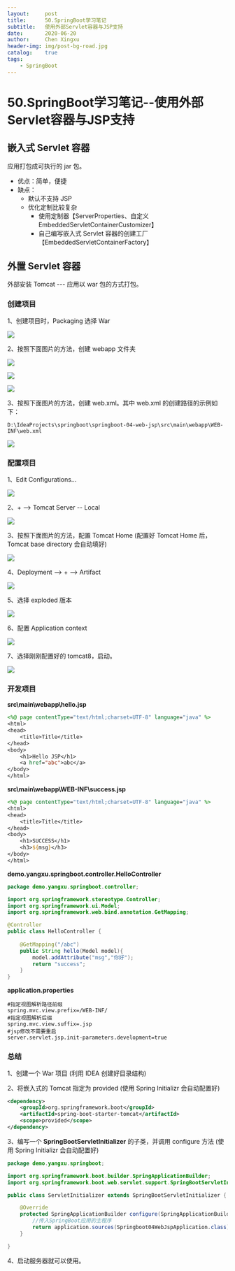 ```yaml
---
layout:     post
title:      50.SpringBoot学习笔记
subtitle:   使用外部Servlet容器与JSP支持
date:       2020-06-20
author:     Chen Xingxu
header-img: img/post-bg-road.jpg
catalog:    true
tags:
    - SpringBoot
---
```

# 50.SpringBoot学习笔记--使用外部Servlet容器与JSP支持

## 嵌入式 Servlet 容器

应用打包成可执行的 jar 包。

- 优点：简单，便捷
- 缺点：
  - 默认不支持 JSP
  - 优化定制比较复杂
    - 使用定制器【ServerProperties、自定义 EmbeddedServletContainerCustomizer】
    - 自己编写嵌入式 Servlet 容器的创建工厂【EmbeddedServletContainerFactory】

## 外置 Servlet 容器

外部安装 Tomcat --- 应用以 war 包的方式打包。

### 创建项目

1、创建项目时，Packaging 选择 War

![](/img-post/2020-06-20-springboot/50-01.jpg)

2、按照下面图片的方法，创建 webapp 文件夹

![](/img-post/2020-06-20-springboot/50-02.jpg)

![](/img-post/2020-06-20-springboot/50-03.jpg)

![](/img-post/2020-06-20-springboot/50-04.jpg)

3、按照下面图片的方法，创建 web.xml。其中 web.xml 的创建路径的示例如下：

```
D:\IdeaProjects\springboot\springboot-04-web-jsp\src\main\webapp\WEB-INF\web.xml
```

![](/img-post/2020-06-20-springboot/50-05.jpg)

### 配置项目

1、Edit Configurations...

![](/img-post/2020-06-20-springboot/50-06.jpg)

2、+ --> Tomcat Server -- Local

![](/img-post/2020-06-20-springboot/50-07.jpg)

3、按照下面图片的方法，配置 Tomcat Home (配置好 Tomcat Home 后，Tomcat base directory 会自动填好)

![](/img-post/2020-06-20-springboot/50-08.jpg)

4、Deployment --> + --> Artifact

![](/img-post/2020-06-20-springboot/50-09.jpg)

5、选择 exploded 版本

![](/img-post/2020-06-20-springboot/50-10.jpg)

6、配置 Application context

![](/img-post/2020-06-20-springboot/50-11.jpg)

7、选择刚刚配置好的 tomcat8，启动。

![](/img-post/2020-06-20-springboot/50-12.jpg)

### 开发项目

**src\main\webapp\hello.jsp**

```jsp
<%@ page contentType="text/html;charset=UTF-8" language="java" %>
<html>
<head>
    <title>Title</title>
</head>
<body>
    <h1>Hello JSP</h1>
    <a href="abc">abc</a>
</body>
</html>
```

**src\main\webapp\WEB-INF\success.jsp**

```jsp
<%@ page contentType="text/html;charset=UTF-8" language="java" %>
<html>
<head>
    <title>Title</title>
</head>
<body>
    <h1>SUCCESS</h1>
    <h3>${msg}</h3>
</body>
</html>
```

**demo.yangxu.springboot.controller.HelloController**

```java
package demo.yangxu.springboot.controller;

import org.springframework.stereotype.Controller;
import org.springframework.ui.Model;
import org.springframework.web.bind.annotation.GetMapping;

@Controller
public class HelloController {
    
    @GetMapping("/abc")
    public String hello(Model model){
        model.addAttribute("msg","你好");
        return "success";
    }
}
```

**application.properties**

```properties
#指定视图解析路径前缀
spring.mvc.view.prefix=/WEB-INF/
#指定视图解析后缀
spring.mvc.view.suffix=.jsp
#jsp修改不需要重启
server.servlet.jsp.init-parameters.development=true
```

### 总结

1、创建一个 War 项目 (利用 IDEA 创建好目录结构)

2、将嵌入式的 Tomcat 指定为 provided (使用 Spring Initializr 会自动配置好)

```xml
<dependency>
    <groupId>org.springframework.boot</groupId>
    <artifactId>spring-boot-starter-tomcat</artifactId>
    <scope>provided</scope>
</dependency>
```

3、编写一个 **SpringBootServletInitializer** 的子类，并调用 configure 方法 (使用 Spring Initializr 会自动配置好)

```java
package demo.yangxu.springboot;

import org.springframework.boot.builder.SpringApplicationBuilder;
import org.springframework.boot.web.servlet.support.SpringBootServletInitializer;

public class ServletInitializer extends SpringBootServletInitializer {

    @Override
    protected SpringApplicationBuilder configure(SpringApplicationBuilder application) {
        //传入SpringBoot应用的主程序
        return application.sources(Springboot04WebJspApplication.class);
    }

}
```

4、启动服务器就可以使用。